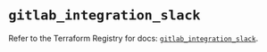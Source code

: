 # `gitlab_integration_slack`

Refer to the Terraform Registry for docs: [`gitlab_integration_slack`](https://registry.terraform.io/providers/gitlabhq/gitlab/18.4.0/docs/resources/integration_slack).
